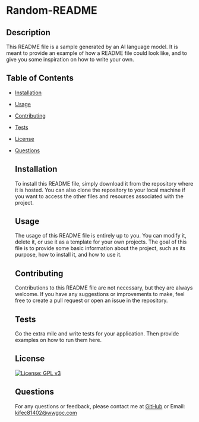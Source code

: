 
  # Random-README
  ## Description
  This README file is a sample generated by an AI language model. It is meant to provide an example of how a README file could look like, and to give you some inspiration on how to write your own.

  ## Table of Contents
- [Installation](#installation)
- [Usage](#usage)
- [Contributing](#contributing)
- [Tests](#tests)
- [License](#license)
- [Questions](#questions)
  
  ## Installation
  To install this README file, simply download it from the repository where it is hosted. You can also clone the repository to your local machine if you want to access the other files and resources associated with the project.
  
  ## Usage
  The usage of this README file is entirely up to you. You can modify it, delete it, or use it as a template for your own projects. The goal of this file is to provide some basic information about the project, such as its purpose, how to install it, and how to use it.
  
  ## Contributing
  Contributions to this README file are not necessary, but they are always welcome. If you have any suggestions or improvements to make, feel free to create a pull request or open an issue in the repository.
  
  ## Tests
  Go the extra mile and write tests for your application. Then provide examples on how to run them here.
  
  ## License
  [![License: GPL v3](https://img.shields.io/badge/License-GPLv3-blue.svg)](https://www.gnu.org/licenses/gpl-3.0)
  
  ## Questions
  For any questions or feedback, please contact me at [GitHub](https://github.com/Maeevee) or Email: kifec81402@wwgoc.com
  